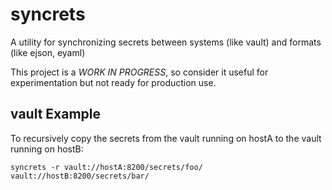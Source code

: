 # syncrets
A utility for synchronizing secrets between systems (like vault) and formats (like ejson, eyaml)

This project is a *WORK IN PROGRESS*, so consider it useful for experimentation but not ready
for production use.

## vault Example

To recursively copy the secrets from the vault running on hostA to the vault running on hostB:

```
syncrets -r vault://hostA:8200/secrets/foo/ vault://hostB:8200/secrets/bar/
```

